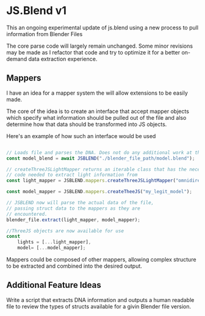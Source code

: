 # JS.Blend v1

This an ongoing experimental update of js.blend using a new process to pull information from Blender Files

The core parse code will largely remain unchanged. Some minor revisions may be made as I refactor
that code and try to optimize it for a better on-demand data extraction experience. 

## Mappers

I have an idea for a mapper system the will allow extensions to be easily made. 

The core of the idea is to create an interface that accept mapper objects which
specify what information should be pulled out of the file and also determine how
that data should be transformed into JS objects. 

Here's an example of how such an interface would be used

```typescript

// Loads file and parses the DNA. Does not do any additional work at this point
const model_blend = await JSBLEND("./blender_file_path/model.blend");

// createThreeJSLightMapper returns an iterable class that has the necessary
// code needed to extract light information from 
const light_mapper = JSBLEND.mappers.createThreeJSLightMapper("omnidirectional");

const model_mapper = JSBLEND.mappers.createTheeJS("my_legit_model");

// JSBLEND now will parse the actual data of the file,
// passing struct data to the mappers as they are 
// encountered.
blender_file.extract(light_mapper, model_mapper);

//ThreeJS objects are now available for use
const 
	lights = [...light_mapper],
	model= [...model_mapper];
```

Mappers could be composed of other mappers, allowing complex structure to be extracted
and combined into the desired output.

## Additional Feature Ideas

Write a script that extracts DNA information and outputs a 
human readable file to review the types of structs available
for a givin Blender file version. 
